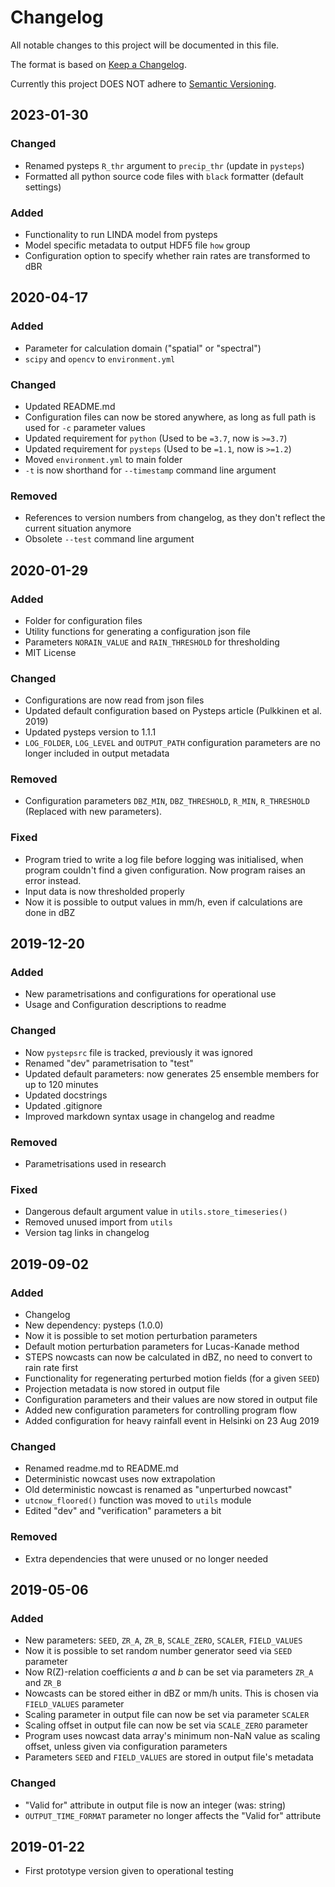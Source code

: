 # Changelog

All notable changes to this project will be documented in this file.

The format is based on [Keep a Changelog](https://keepachangelog.com/en/1.0.0/).

Currently this project DOES NOT adhere to [Semantic Versioning](https://semver.org/spec/v2.0.0.html).

## 2023-01-30

### Changed

- Renamed pysteps `R_thr` argument to `precip_thr` (update in `pysteps`)
- Formatted all python source code files with `black` formatter (default settings)

### Added

- Functionality to run LINDA model from pysteps
- Model specific metadata to output HDF5 file `how` group
- Configuration option to specify whether rain rates are transformed to dBR

## 2020-04-17

### Added

- Parameter for calculation domain ("spatial" or "spectral")
- `scipy` and `opencv` to `environment.yml`

### Changed

- Updated README.md
- Configuration files can now be stored anywhere, as long as full path is used for `-c` parameter values
- Updated requirement for `python` (Used to be `=3.7`, now is `>=3.7`)
- Updated requirement for `pysteps` (Used to be `=1.1`, now is `>=1.2`)
- Moved `environment.yml` to main folder
- `-t` is now shorthand for `--timestamp` command line argument

### Removed

- References to version numbers from changelog, as they don't reflect the current situation anymore
- Obsolete `--test` command line argument

## 2020-01-29

### Added

- Folder for configuration files
- Utility functions for generating a configuration json file
- Parameters `NORAIN_VALUE` and `RAIN_THRESHOLD` for thresholding
- MIT License

### Changed

- Configurations are now read from json files
- Updated default configuration based on Pysteps article (Pulkkinen et al. 2019)
- Updated pysteps version to 1.1.1
- `LOG_FOLDER`, `LOG_LEVEL` and `OUTPUT_PATH` configuration parameters are no longer included in output metadata

### Removed

- Configuration parameters `DBZ_MIN`, `DBZ_THRESHOLD`, `R_MIN`, `R_THRESHOLD` (Replaced with new parameters).

### Fixed

- Program tried to write a log file before logging was initialised, when program couldn't find a given configuration. Now program raises an error instead.
- Input data is now thresholded properly
- Now it is possible to output values in mm/h, even if calculations are done in dBZ

## 2019-12-20

### Added

- New parametrisations and configurations for operational use
- Usage and Configuration descriptions to readme

### Changed

- Now `pystepsrc` file is tracked, previously it was ignored
- Renamed "dev" parametrisation to "test"
- Updated default parameters: now generates 25 ensemble members for up to 120 minutes
- Updated docstrings
- Updated .gitignore
- Improved markdown syntax usage in changelog and readme

### Removed

- Parametrisations used in research

### Fixed

- Dangerous default argument value in `utils.store_timeseries()`
- Removed unused import from `utils`
- Version tag links in changelog

## 2019-09-02

### Added

- Changelog
- New dependency: pysteps (1.0.0)
- Now it is possible to set motion perturbation parameters
- Default motion perturbation parameters for Lucas-Kanade method
- STEPS nowcasts can now be calculated in dBZ, no need to convert to rain rate first
- Functionality for regenerating perturbed motion fields (for a given `SEED`)
- Projection metadata is now stored in output file
- Configuration parameters and their values are now stored in output file
- Added new configuration parameters for controlling program flow
- Added configuration for heavy rainfall event in Helsinki on 23 Aug 2019

### Changed

- Renamed readme.md to README.md
- Deterministic nowcast uses now extrapolation
- Old deterministic nowcast is renamed as "unperturbed nowcast"
- `utcnow_floored()` function was moved to `utils` module
- Edited "dev" and "verification" parameters a bit

### Removed

- Extra dependencies that were unused or no longer needed

## 2019-05-06

### Added

- New parameters: `SEED`, `ZR_A`, `ZR_B`, `SCALE_ZERO`, `SCALER`, `FIELD_VALUES`
- Now it is possible to set random number generator seed via `SEED` parameter
- Now R(Z)-relation coefficients _a_ and _b_ can be set via parameters `ZR_A` and `ZR_B`
- Nowcasts can be stored either in dBZ or mm/h units. This is chosen via `FIELD_VALUES` parameter
- Scaling parameter in output file can now be set via parameter `SCALER`
- Scaling offset in output file can now be set via `SCALE_ZERO` parameter
- Program uses nowcast data array's minimum non-NaN value as scaling offset, unless given via configuration parameters
- Parameters `SEED` and `FIELD_VALUES` are stored in output file's metadata

### Changed

- "Valid for" attribute in output file is now an integer (was: string)
- `OUTPUT_TIME_FORMAT` parameter no longer affects the "Valid for" attribute

## 2019-01-22

- First prototype version given to operational testing
